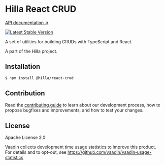 # Hilla React CRUD

[API documentation ↗](https://hilla.dev/docs/)

[![Latest Stable
Version](https://img.shields.io/npm/v/@hilla/react-crud.svg)](https://www.npmjs.com/package/@hilla/react-crud)

A set of utilities for building CRUDs with TypeScript and React.

A part of the Hilla project.

## Installation

```bash
$ npm install @hilla/react-crud
```

## Contribution

Read the [contributing guide](https://vaadin.com/docs/latest/contributing-docs/overview) to learn about our development process, how to propose bugfixes and improvements, and how to test your changes.

## License

Apache License 2.0

Vaadin collects development time usage statistics to improve this product.
For details and to opt-out, see https://github.com/vaadin/vaadin-usage-statistics.
